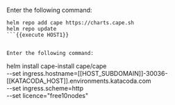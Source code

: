 
Enter the following command:
```
helm repo add cape https://charts.cape.sh
helm repo update
```{{execute HOST1}} 


Enter the following command:
```
helm install cape-install cape/cape \
  --set ingress.hostname=[[HOST_SUBDOMAIN]]-30036-[[KATACODA_HOST]].environments.katacoda.com \
  --set ingress.scheme=http \
  --set licence="free10nodes"
```{{execute HOST1}}

